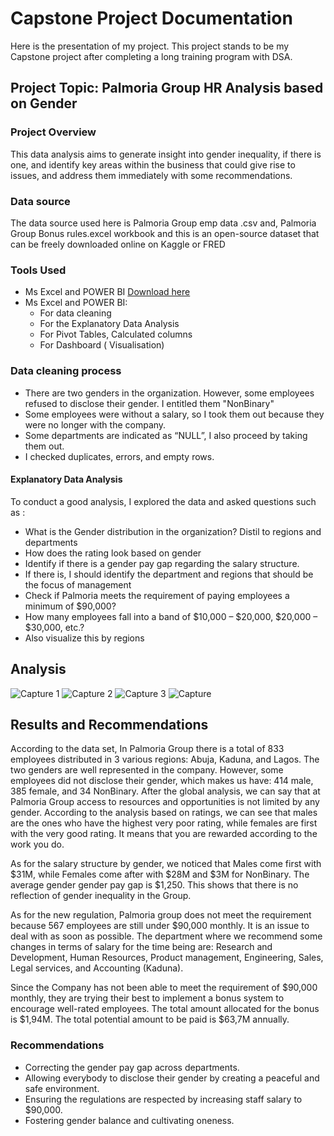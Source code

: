 # Capstone Project Documentation 
Here is the presentation of my project.
This project stands to be my Capstone project after completing a long training program with DSA.

## Project Topic: Palmoria Group HR Analysis based on Gender

### Project Overview
This data analysis aims to generate insight into gender inequality, if there is one, and identify 
key areas within the business that could give rise to issues, and address them immediately with some recommendations.

### Data source 
The data source used here is Palmoria Group emp data .csv and, Palmoria Group Bonus rules.excel workbook and this is an open-source dataset that can be freely downloaded online on Kaggle or FRED

### Tools Used 
- Ms Excel and POWER BI [Download here](https://www.microsoft.com)
- Ms Excel and POWER BI:
   - For data cleaning
   - For the Explanatory Data Analysis
   - For Pivot Tables, Calculated columns
   - For Dashboard ( Visualisation)

### Data cleaning process
- There are two genders in the organization. However, some employees 
refused to disclose their gender. I entitled them "NonBinary"
- Some employees were without a salary, so I took them out because they were no longer with the company.
- Some departments are indicated as “NULL”, I also proceed by taking them out.
- I checked duplicates, errors, and empty rows.


#### Explanatory Data Analysis
To conduct a good analysis, I explored the data and asked questions such as :
- What is the Gender distribution in the organization? Distil to regions and 
departments 
- How does the rating look based on gender
- Identify if there is a gender pay gap regarding the salary structure.
- If there is, I should identify the department and regions that should be the focus of 
management
- Check if Palmoria meets the requirement of paying employees a minimum of $90,000? 
- How many employees fall into a band of $10,000 – $20,000, $20,000 – $30,000, 
etc.? 
- Also visualize this by regions


## Analysis 
![Capture 1](https://github.com/user-attachments/assets/4be020d7-cffc-4704-9cd9-a628bf327b78)
![Capture 2](https://github.com/user-attachments/assets/a7197305-e20a-4552-9440-4da4a31c98d2)
![Capture 3](https://github.com/user-attachments/assets/9ceeef7d-d52d-44f3-a9e1-c294fecd8a12)
![Capture](https://github.com/user-attachments/assets/0886dc15-e632-48a9-95b5-cff0c345c481)


## Results and Recommendations
According to the data set, In Palmoria Group there is a total of 833 employees distributed in 3 various regions: Abuja, Kaduna, and Lagos.
The two genders are well represented in the company. However, some employees did not disclose their gender, which makes us have: 414 male, 385 female, and 34 NonBinary.
After the global analysis, we can say that at Palmoria Group access to resources and opportunities is not limited by any gender. According to the analysis based on ratings, we can see that males are the ones who have the highest very poor rating, while females are first with the very good rating. It means that you are rewarded according to the work you do. 

As for the salary structure by gender, we noticed that Males come first with $31M, while Females come after with $28M and $3M for NonBinary. The average gender gender pay gap is $1,250. This shows that there is no reflection of gender inequality in the Group. 

As for the new regulation, Palmoria group does not meet the requirement because 567 employees are still under $90,000 monthly. It is an issue to deal with as soon as possible. 
The department where we recommend some changes in terms of salary for the time being are: Research and Development, Human Resources, Product management, Engineering, Sales, Legal services, and Accounting (Kaduna).

Since the Company has not been able to meet the requirement of $90,000 monthly, they are trying their best to implement a bonus system to encourage well-rated employees.
The total amount allocated for the bonus is $1,94M. The total potential amount to be paid is $63,7M annually.


### Recommendations
- Correcting the gender pay gap across departments.
- Allowing everybody to disclose their gender by  creating a peaceful and safe environment.
- Ensuring the regulations are respected by increasing staff salary to $90,000.
- Fostering gender balance and cultivating oneness.
  


